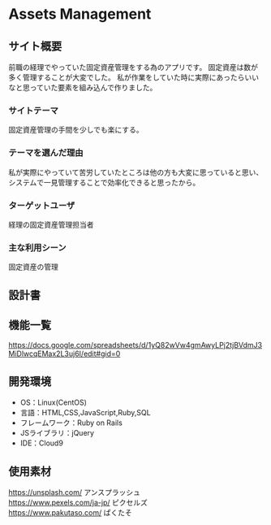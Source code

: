 # Assets Management

## サイト概要
前職の経理でやっていた固定資産管理をする為のアプリです。
固定資産は数が多く管理することが大変でした。
私が作業をしていた時に実際にあったらいいなと思っていた要素を組み込んで作りました。

### サイトテーマ
固定資産管理の手間を少しでも楽にする。

### テーマを選んだ理由
私が実際にやっていて苦労していたところは他の方も大変に思っていると思い、システムで一見管理することで効率化できると思ったから。

### ターゲットユーザ
経理の固定資産管理担当者

### 主な利用シーン
固定資産の管理

## 設計書


## 機能一覧
https://docs.google.com/spreadsheets/d/1yQ82wVw4gmAwyLPj2tjBVdmJ3MiDlwcqEMax2L3uj6I/edit#gid=0

## 開発環境
- OS：Linux(CentOS)
- 言語：HTML,CSS,JavaScript,Ruby,SQL
- フレームワーク：Ruby on Rails
- JSライブラリ：jQuery
- IDE：Cloud9

## 使用素材
https://unsplash.com/  アンスプラッシュ  
https://www.pexels.com/ja-jp/  ピクセルズ  
https://www.pakutaso.com/  ぱくたそ  
